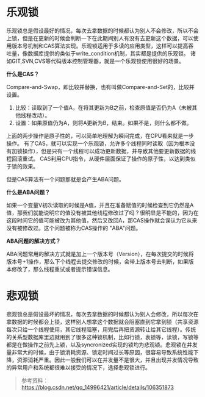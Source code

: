 # 乐观锁

乐观锁总是假设最好的情况，每次去拿数据的时候都认为别人不会修改，所以不会上锁，但是在更新的时候会判断一下在此期间别人有没有去更新这个数据，可以使用版本号机制和CAS算法实现。乐观锁适用于多读的应用类型，这样可以提高吞吐量，像数据库提供的类似于write_condition机制，其实都是提供的乐观锁。 诸如GIT,SVN,CVS等代码版本控制管理器，就是一个乐观锁使用很好的场景。

**什么是CAS？**

Compare-and-Swap，即比较并替换，也有叫做Compare-and-Set的，比较并设置。

1. 比较：读取到了一个值A，在将其更新为B之前，检查原值是否仍为A（未被其他线程改动）。
2. 设置：如果原值仍为A，则将A更新为B，结束。如果不是，则什么都不做。

上面的两步操作是原子性的，可以简单地理解为瞬间完成，在CPU看来就是一步操作。
有了CAS，就可以实现一个乐观锁，允许多个线程同时读取（因为根本没有加锁操作），但是只有一个线程可以成功更新数据，并导致其他要更新数据的线程回滚重试。 CAS利用CPU指令，从硬件层面保证了操作的原子性，以达到类似于锁的效果。

但是CAS算法有一个问题那就是会产生ABA问题。

**什么是ABA问题？**

如果一个变量V初次读取的时候是A值，并且在准备赋值的时候检查到它仍然是A值，那我们就能说明它的值没有被其他线程修改过了吗？很明显是不能的，因为在这段时间它的值可能被改为其他值，然后又改回A，那CAS操作就会误认为它从来没有被修改过。这个问题被称为CAS操作的 "ABA"问题。

**ABA问题的解决方式？**

ABA问题常用的解决方式就是加上一个版本号（Version），在每次提交的时候将版本号+1操作，那么下个线程去提交修改的时候，会带上版本号去判断，如果版本修改了，那么线程重试或者提示错误信息。

# 悲观锁

悲观锁总是假设最坏的情况，每次去拿数据的时候都认为别人会修改，所以每次在拿数据的时候都会上锁，这样别人想拿这个数据就会阻塞直到它拿到锁（共享资源每次只给一个线程使用，其它线程阻塞，用完后再把资源转让给其它线程）。传统的关系型数据库里边就用到了很多这种锁机制，比如行锁，表锁等，读锁，写锁等都是在做操作之前先上锁，以及syncronized实现的锁均为悲观锁。悲观锁在并发量非常大的时候，由于锁消耗资源、锁定时间过长等原因，很容易导致系统性能下降，资源消耗严重。因此一般我们可以在并发量不是很大，并且出现并发情况导致的异常用户和系统都很难以接受的情况下，选择悲观锁进行。

> 参考资料：https://blog.csdn.net/qq_14996421/article/details/106351873